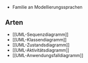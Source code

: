 - Familie an Modellierungssprachen

## Arten
- [[UML-Sequenzdiagramm]]
- [[UML-Klassendiagramm]]
- [[UML-Zustandsdiagramm]]
- [[UML-Aktivitätsdiagramm]]
- [[UML-Anwendungsfalldiagramm]]